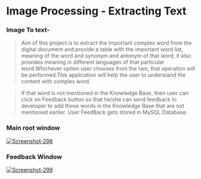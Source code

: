 # Image Processing - Extracting Text

### Image To text-
> Aim of this project is to extract the important complex word from the digital document and provide a table with the important word list, meaning of the word and synonym and antonym of that word, it also provides meaning in different languages of that particular word.Whichever option user chooses from the two, that operation will be performed.This application will help the user to understand the content with complex word.

> If that word is not mentioned in the Knowledge Base, then user can click on Feedback button so that he/she can send feedback to developer to add those words in the Knowledge Base that are not mentioned earlier.
> User FeedBack gets stored in MySQL Database.


### Main root window 

<a href="https://ibb.co/r5XW9MB"><img src="https://i.ibb.co/3SPJKWx/Screenshot-298.png" alt="Screenshot-298" border="0"></a>

### Feedback Window

<a href="https://imgbb.com/"><img src="https://i.ibb.co/3Fv9xkV/Screenshot-299.png" alt="Screenshot-299" border="0"></a>
